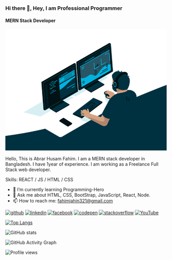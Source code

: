 ### Hi there 👋, Hey, I am Professional Programmer
#### MERN Stack Developer
![MERN Stack Developer](https://github.com/Abrarhusamfahim/Abrarhusamfahim/blob/main/code.gif)

Hello, This is Abrar Husam Fahim. I am a MERN stack developer in Bangladesh. I have 1year of experience. I am working as a Freelance Full Stack web developer.



Skills: REACT / JS / HTML / CSS

- 🌱 I’m currently learning Programming-Hero 
- 💬 Ask me about HTML, CSS, BootStrap, JavaScript, React, Node. 
- 📫 How to reach me: fahimjahin321@gmail.com 


[<img src='https://cdn.jsdelivr.net/npm/simple-icons@3.0.1/icons/github.svg' alt='github' height='40' width="30">](https://github.com/Abrarhusamfahim)  [<img src='https://cdn.jsdelivr.net/npm/simple-icons@3.0.1/icons/linkedin.svg' alt='linkedin' height='40'>](https://www.linkedin.com/in/abrar-fahim-67aa45214/)  [<img src='https://cdn.jsdelivr.net/npm/simple-icons@3.0.1/icons/facebook.svg' alt='facebook' height='40'>](https://www.facebook.com/abrar.fahim.321)  [<img src='https://cdn.jsdelivr.net/npm/simple-icons@3.0.1/icons/codepen.svg' alt='codepen' height='40'>](https://codepen.io/abrarhusamfahim)  [<img src='https://cdn.jsdelivr.net/npm/simple-icons@3.0.1/icons/stackoverflow.svg' alt='stackoverflow' height='40'>](https://stackoverflow.com/users/16839532/abrar-fahim)  [<img src='https://cdn.jsdelivr.net/npm/simple-icons@3.0.1/icons/youtube.svg' alt='YouTube' height='40'>](https://www.youtube.com/channel/UC_6uhlpXmT1wpQknmgN7IhQ)  

[![Top Langs](https://github-readme-stats.vercel.app/api/top-langs/?username=Abrarhusamfahim)](https://github.com/anuraghazra/github-readme-stats)

![GitHub stats](https://github-readme-stats.vercel.app/api?username=Abrarhusamfahim&show_icons=true)  

![GitHub Activity Graph](https://activity-graph.herokuapp.com/graph?username=Abrarhusamfahim)  

![Profile views](https://gpvc.arturio.dev/Abrarhusamfahim)  
